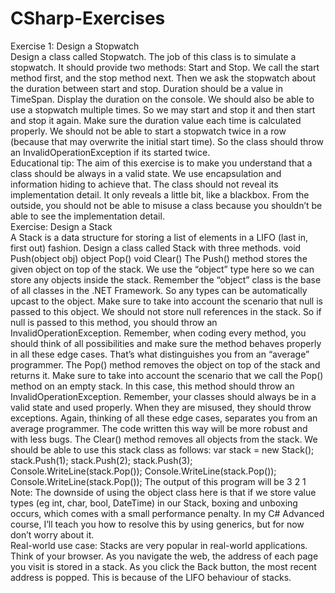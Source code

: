 # CSharp-Exercises

Exercise 1: Design a Stopwatch
<br />
Design a class called Stopwatch. The job of this class is to simulate a stopwatch. It should provide two methods: Start and Stop. We call the start method first, and the stop method next. Then we ask the stopwatch about the duration between start and stop. Duration should be a value in TimeSpan. Display the duration on the console.
We should also be able to use a stopwatch multiple times. So we may start and stop it and then start and stop it again. Make sure the duration value each time is calculated properly.
We should not be able to start a stopwatch twice in a row (because that may overwrite the initial start time). So the class should throw an InvalidOperationException if its started twice.  
 <br />
Educational tip: The aim of this exercise is to make you understand that a class should be always in a valid state. We use encapsulation and information hiding to achieve that. The class should not reveal its implementation detail. It only reveals a little bit, like a blackbox. From the outside, you should not be able to misuse a class because you shouldn’t be able to see the implementation detail.  
<br />
Exercise: Design a Stack
<br/>
A Stack is a data structure for storing a list of elements in a LIFO (last in, first out) fashion.
Design a class called Stack with three methods.
void Push(object obj)
object Pop()
void Clear()
The Push() method stores the given object on top of the stack. We use the “object” type here so we can store any objects inside the stack. Remember the “object” class is the base of all classes in the .NET Framework. So any types can be automatically upcast to the object. Make sure to take into account the scenario that null is passed to this object. We should not store null references in the stack. So if null is passed to this method, you should throw an InvalidOperationException. Remember, when coding every method, you should think of all possibilities and make sure the method behaves properly in all these edge cases. That’s what distinguishes you from an “average” programmer.
The Pop() method removes the object on top of the stack and returns it. Make sure to take into account the scenario that we call the Pop() method on an empty stack. In this case, this method should throw an InvalidOperationException. Remember, your classes should always be in a valid state and used properly. When they are misused, they should throw exceptions. Again, thinking of all these edge cases, separates you from an average programmer. The code written this way will be more robust and with less bugs.
The Clear() method removes all objects from the stack. We should be able to use this stack class as follows:
var stack = new Stack(); stack.Push(1); stack.Push(2); stack.Push(3);
Console.WriteLine(stack.Pop()); Console.WriteLine(stack.Pop()); Console.WriteLine(stack.Pop());
The output of this program will be
3 2 1
Note: The downside of using the object class here is that if we store value types (eg int, char, bool, DateTime) in our Stack, boxing and unboxing occurs, which comes with a small performance penalty. In my C# Advanced course, I’ll teach you how to resolve this by using generics, but for now don’t worry about it.
<br/>
Real-world use case: Stacks are very popular in real-world applications. Think of your browser. As you navigate the web, the address of each page you visit is stored in a stack. As you click the Back button, the most recent address is popped. This is because of the LIFO behaviour of stacks.
